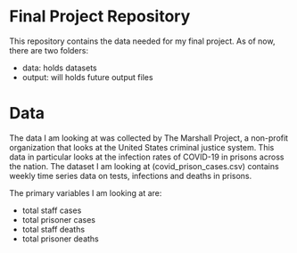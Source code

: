# Final Project Repository

This repository contains the data needed for my final project. As of now, there are two folders:
- data: holds datasets 
- output: will holds future output files

# Data 

The data I am looking at was collected by The Marshall Project, a non-profit organization that looks at the United States criminal justice system. This data in particular looks at the infection rates of COVID-19 in prisons across the nation. The dataset I am looking at (covid_prison_cases.csv) contains weekly time series data on tests, infections and deaths in prisons. 

The primary variables I am looking at are:
- total staff cases
- total prisoner cases
- total staff deaths
- total prisoner deaths